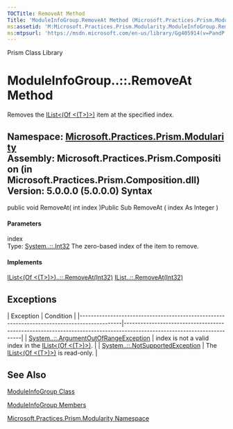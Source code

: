 ```yaml
---
TOCTitle: RemoveAt Method
Title: 'ModuleInfoGroup.RemoveAt Method (Microsoft.Practices.Prism.Modularity)'
ms:assetid: 'M:Microsoft.Practices.Prism.Modularity.ModuleInfoGroup.RemoveAt(System.Int32)'
ms:mtpsurl: 'https://msdn.microsoft.com/en-us/library/Gg405914(v=PandP.50)'
---
```


Prism Class Library

ModuleInfoGroup..::.RemoveAt Method
===================================

Removes the [IList&lt;(Of &lt;(T&gt;)&gt;)](http://msdn2.microsoft.com/en-us/library/5y536ey6) item at the specified index.

**Namespace:** [Microsoft.Practices.Prism.Modularity](https://msdn.microsoft.com/n:microsoft.practices.prism.modularity)
**Assembly:** Microsoft.Practices.Prism.Composition (in Microsoft.Practices.Prism.Composition.dll) Version: 5.0.0.0 (5.0.0.0)
Syntax
------

<span id="syntaxToggle"></span>public void RemoveAt( int index )Public Sub RemoveAt ( index As Integer )
#### Parameters

index  
Type: [System..::.Int32](http://msdn2.microsoft.com/en-us/library/td2s409d)
The zero-based index of the item to remove.

#### Implements

[IList&lt;(Of &lt;(T&gt;)&gt;)..::.RemoveAt(Int32)](http://msdn2.microsoft.com/en-us/library/c93ab5c9)
[IList..::.RemoveAt(Int32)](http://msdn2.microsoft.com/en-us/library/x5zwtyhy)

Exceptions
----------

<span id="exceptionsToggle"></span>
| Exception                                                                                   | Condition                                                                                                             |
|---------------------------------------------------------------------------------------------|-----------------------------------------------------------------------------------------------------------------------|
| [System..::.ArgumentOutOfRangeException](http://msdn2.microsoft.com/en-us/library/8xt94y6e) | index is not a valid index in the [IList&lt;(Of &lt;(T&gt;)&gt;)](http://msdn2.microsoft.com/en-us/library/5y536ey6). |
| [System..::.NotSupportedException](http://msdn2.microsoft.com/en-us/library/8a7a4e64)       | The [IList&lt;(Of &lt;(T&gt;)&gt;)](http://msdn2.microsoft.com/en-us/library/5y536ey6) is read-only.                  |

See Also
--------

<span id="seeAlsoToggle"></span>
[ModuleInfoGroup Class](https://msdn.microsoft.com/t:microsoft.practices.prism.modularity.moduleinfogroup)

[ModuleInfoGroup Members](https://msdn.microsoft.com/allmembers.t:microsoft.practices.prism.modularity.moduleinfogroup)

[Microsoft.Practices.Prism.Modularity Namespace](https://msdn.microsoft.com/n:microsoft.practices.prism.modularity)

